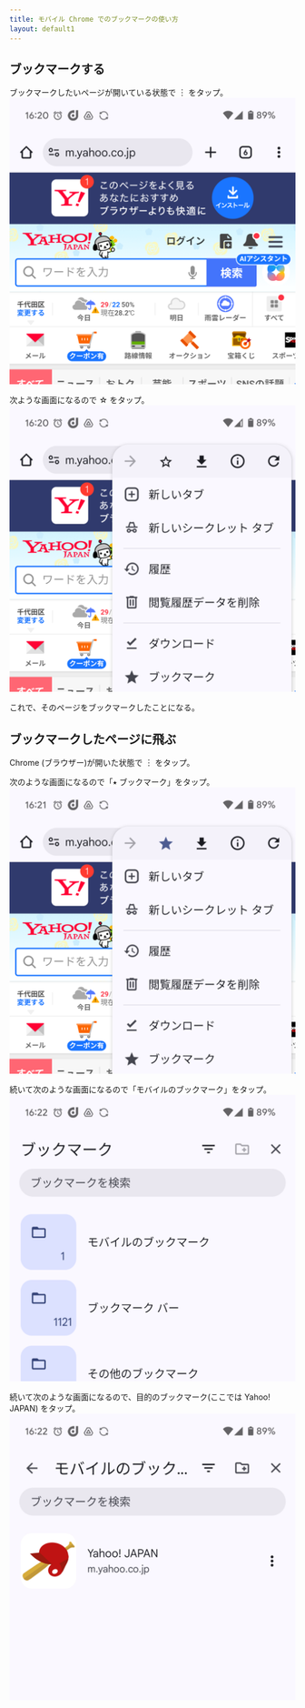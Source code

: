 ```yaml
---
title: モバイル Chrome でのブックマークの使い方
layout: default1
---
```

## ブックマークする

ブックマークしたいページが開いている状態で ︙ をタップ。
![](a.png)

次ような画面になるので ☆ をタップ。
![](b.png)

これで、そのページをブックマークしたことになる。

## ブックマークしたページに飛ぶ

Chrome (ブラウザー)が開いた状態で ︙ をタップ。

次のような画面になるので「⭑ ブックマーク」をタップ。
![](c.png)

続いて次のような画面になるので「モバイルのブックマーク」をタップ。
![](d.png)

続いて次のような画面になるので、目的のブックマーク(ここでは Yahoo! JAPAN) をタップ。
![](e.png)

